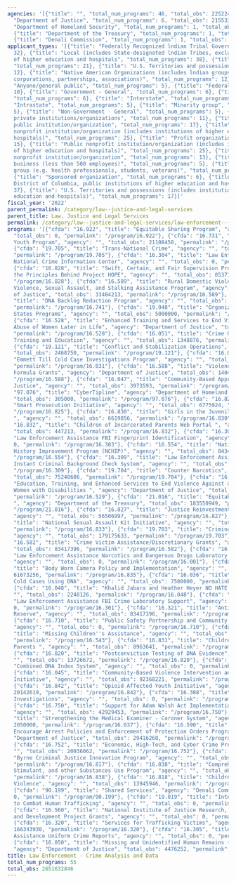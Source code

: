 ```yaml
---
agencies: '[{"title": "", "total_num_programs": 46, "total_obs": 2252243391}, {"title":
  "Department of Justice", "total_num_programs": 6, "total_obs": 215533506}, {"title":
  "Department of Homeland Security", "total_num_programs": 1, "total_obs": 305000},
  {"title": "Department of the Treasury", "total_num_programs": 1, "total_obs": 183550949},
  {"title": "Denali Commission", "total_num_programs": 1, "total_obs": 0}]'
applicant_types: '[{"title": "Federally Recognized lndian Tribal Governments", "total_num_programs":
  32}, {"title": "Local (includes State-designated lndian Tribes, excludes institutions
  of higher education and hospitals", "total_num_programs": 38}, {"title": "State",
  "total_num_programs": 21}, {"title": "U.S. Territories and possessions", "total_num_programs":
  12}, {"title": "Native American Organizations (includes lndian groups, cooperatives,
  corporations, partnerships, associations)", "total_num_programs": 12}, {"title":
  "Anyone/general public", "total_num_programs": 5}, {"title": "Federal", "total_num_programs":
  10}, {"title": "Government - General", "total_num_programs": 6}, {"title": "Individual/Family",
  "total_num_programs": 6}, {"title": "Interstate", "total_num_programs": 5}, {"title":
  "Intrastate", "total_num_programs": 5}, {"title": "Minority group", "total_num_programs":
  5}, {"title": "Non-Government - General", "total_num_programs": 5}, {"title": "Other
  private institutions/organizations", "total_num_programs": 11}, {"title": "Other
  public institution/organization", "total_num_programs": 17}, {"title": "Private
  nonprofit institution/organization (includes institutions of higher education and
  hospitals)", "total_num_programs": 25}, {"title": "Profit organization", "total_num_programs":
  15}, {"title": "Public nonprofit institution/organization (includes institutions
  of higher education and hospitals)", "total_num_programs": 25}, {"title": "Quasi-public
  nonprofit institution/organization", "total_num_programs": 13}, {"title": "Small
  business (less than 500 employees)", "total_num_programs": 5}, {"title": "Specialized
  group (e.g. health professionals, students, veterans)", "total_num_programs": 8},
  {"title": "Sponsored organization", "total_num_programs": 6}, {"title": "State (includes
  District of Columbia, public institutions of higher education and hospitals)", "total_num_programs":
  37}, {"title": "U.S. Territories and possessions (includes institutions of higher
  education and hospitals)", "total_num_programs": 17}]'
fiscal_year: '2022'
parent_permalink: /category/law--justice-and-legal-services
parent_title: Law, Justice and Legal Services
permalink: /category/law--justice-and-legal-services/law-enforcement---crime-analysis-and-data
programs: '[{"cfda": "16.922", "title": "Equitable Sharing Program", "agency": "",
  "total_obs": 0, "permalink": "/program/16.922"}, {"cfda": "16.731", "title": "Tribal
  Youth Program", "agency": "", "total_obs": 21108450, "permalink": "/program/16.731"},
  {"cfda": "19.705", "title": "Trans-National Crime", "agency": "", "total_obs": 401907036,
  "permalink": "/program/19.705"}, {"cfda": "16.304", "title": "Law Enforcement Assistance
  National Crime Information Center", "agency": "", "total_obs": 0, "permalink": "/program/16.304"},
  {"cfda": "16.828", "title": "Swift, Certain, and Fair Supervision Program: Applying
  the Principles Behind Project HOPE", "agency": "", "total_obs": 8537147, "permalink":
  "/program/16.828"}, {"cfda": "16.589", "title": "Rural Domestic Violence, Dating
  Violence, Sexual Assault, and Stalking Assistance Program", "agency": "Department
  of Justice", "total_obs": 33404213, "permalink": "/program/16.589"}, {"cfda": "16.741",
  "title": "DNA Backlog Reduction Program", "agency": "", "total_obs": 210959064,
  "permalink": "/program/16.741"}, {"cfda": "19.948", "title": "Organization of American
  States Programs", "agency": "", "total_obs": 5000000, "permalink": "/program/19.948"},
  {"cfda": "16.528", "title": "Enhanced Training and Services to End Violence and
  Abuse of Women Later in Life", "agency": "Department of Justice", "total_obs": 3650833,
  "permalink": "/program/16.528"}, {"cfda": "16.051", "title": "Crime Gun Intelligence
  Training and Education", "agency": "", "total_obs": 1348876, "permalink": "/program/16.051"},
  {"cfda": "19.121", "title": "Conflict and Stabilization Operations", "agency": "",
  "total_obs": 2468750, "permalink": "/program/19.121"}, {"cfda": "16.031", "title":
  "Emmett Till Cold Case Investigations Program", "agency": "", "total_obs": 5498752,
  "permalink": "/program/16.031"}, {"cfda": "16.588", "title": "Violence Against Women
  Formula Grants", "agency": "Department of Justice", "total_obs": 140466152, "permalink":
  "/program/16.588"}, {"cfda": "16.047", "title": "Community-Based Approaches to Advancing
  Justice", "agency": "", "total_obs": 3973593, "permalink": "/program/16.047"}, {"cfda":
  "97.076", "title": "CyberTipline", "agency": "Department of Homeland Security",
  "total_obs": 305000, "permalink": "/program/97.076"}, {"cfda": "16.825", "title":
  "Smart Prosecution Initiative", "agency": "", "total_obs": 6775924, "permalink":
  "/program/16.825"}, {"cfda": "16.830", "title": "Girls in the Juvenile Justice System
  ", "agency": "", "total_obs": 6619856, "permalink": "/program/16.830"}, {"cfda":
  "16.832", "title": "Children of Incarcerated Parents Web Portal ", "agency": "",
  "total_obs": 447213, "permalink": "/program/16.832"}, {"cfda": "16.303", "title":
  "Law Enforcement Assistance FBI Fingerprint Identification", "agency": "", "total_obs":
  0, "permalink": "/program/16.303"}, {"cfda": "16.554", "title": "National Criminal
  History Improvement Program (NCHIP)", "agency": "", "total_obs": 84345233, "permalink":
  "/program/16.554"}, {"cfda": "16.309", "title": "Law Enforcement Assistance National
  Instant Criminal Background Check System", "agency": "", "total_obs": 0, "permalink":
  "/program/16.309"}, {"cfda": "19.704", "title": "Counter Narcotics", "agency": "",
  "total_obs": 75240606, "permalink": "/program/19.704"}, {"cfda": "16.529", "title":
  "Education, Training, and Enhanced Services to End Violence Against and Abuse of
  Women with Disabilities ", "agency": "Department of Justice", "total_obs": 4119788,
  "permalink": "/program/16.529"}, {"cfda": "21.016", "title": "Equitable  Sharing
  ", "agency": "Department of the Treasury", "total_obs": 183550949, "permalink":
  "/program/21.016"}, {"cfda": "16.827", "title": "Justice Reinvestment Initiative",
  "agency": "", "total_obs": 56506997, "permalink": "/program/16.827"}, {"cfda": "16.833",
  "title": "National Sexual Assault Kit Initiative", "agency": "", "total_obs": 81424936,
  "permalink": "/program/16.833"}, {"cfda": "19.703", "title": "Criminal Justice Systems",
  "agency": "", "total_obs": 179175633, "permalink": "/program/19.703"}, {"cfda":
  "16.582", "title": "Crime Victim Assistance/Discretionary Grants", "agency": "",
  "total_obs": 83417396, "permalink": "/program/16.582"}, {"cfda": "16.001", "title":
  "Law Enforcement Assistance Narcotics and Dangerous Drugs Laboratory Analysis",
  "agency": "", "total_obs": 0, "permalink": "/program/16.001"}, {"cfda": "16.835",
  "title": "Body Worn Camera Policy and Implementation", "agency": "", "total_obs":
  61673256, "permalink": "/program/16.835"}, {"cfda": "16.036", "title": "Prosecuting
  Cold Cases Using DNA", "agency": "", "total_obs": 7500000, "permalink": "/program/16.036"},
  {"cfda": "16.048", "title": "Khalid Jabara and Heather Heyer NO HATE Act", "agency":
  "", "total_obs": 2248126, "permalink": "/program/16.048"}, {"cfda": "16.301", "title":
  "Law Enforcement Assistance FBI Crime Laboratory Support", "agency": "", "total_obs":
  0, "permalink": "/program/16.301"}, {"cfda": "16.321", "title": "Antiterrorism Emergency
  Reserve", "agency": "", "total_obs": 83417396, "permalink": "/program/16.321"},
  {"cfda": "16.710", "title": "Public Safety Partnership and Community Policing Grants",
  "agency": "", "total_obs": 0, "permalink": "/program/16.710"}, {"cfda": "16.543",
  "title": "Missing Children''s Assistance", "agency": "", "total_obs": 136397741,
  "permalink": "/program/16.543"}, {"cfda": "16.831", "title": "Children of Incarcerated
  Parents ", "agency": "", "total_obs": 8963641, "permalink": "/program/16.831"},
  {"cfda": "16.820", "title": "Postconviction Testing of DNA Evidence", "agency":
  "", "total_obs": 13726672, "permalink": "/program/16.820"}, {"cfda": "16.307", "title":
  "Combined DNA Index System", "agency": "", "total_obs": 0, "permalink": "/program/16.307"},
  {"cfda": "16.045", "title": "Community-Based Violence Intervention and Prevention
  Initiative", "agency": "", "total_obs": 92368221, "permalink": "/program/16.045"},
  {"cfda": "16.842", "title": "Opioid Affected Youth Initiative", "agency": "", "total_obs":
  20142619, "permalink": "/program/16.842"}, {"cfda": "16.308", "title": "Indian Country
  Investigations", "agency": "", "total_obs": 0, "permalink": "/program/16.308"},
  {"cfda": "16.750", "title": "Support for Adam Walsh Act Implementation Grant Program",
  "agency": "", "total_obs": 42929453, "permalink": "/program/16.750"}, {"cfda": "16.037",
  "title": "Strengthening the Medical Examiner - Coroner System", "agency": "", "total_obs":
  2050000, "permalink": "/program/16.037"}, {"cfda": "16.590", "title": "Grants to
  Encourage Arrest Policies and Enforcement of Protection Orders Program", "agency":
  "Department of Justice", "total_obs": 29416268, "permalink": "/program/16.590"},
  {"cfda": "16.752", "title": "Economic, High-Tech, and Cyber Crime Prevention", "agency":
  "", "total_obs": 20936062, "permalink": "/program/16.752"}, {"cfda": "16.817", "title":
  "Byrne Criminal Justice Innovation Program", "agency": "", "total_obs": 18968393,
  "permalink": "/program/16.817"}, {"cfda": "16.838", "title": "Comprehensive Opioid,
  Stimulant, and other Substances Use Program", "agency": "", "total_obs": 325876473,
  "permalink": "/program/16.838"}, {"cfda": "16.818", "title": "Children Exposed to
  Violence", "agency": "", "total_obs": 13945946, "permalink": "/program/16.818"},
  {"cfda": "90.199", "title": "Shared Services", "agency": "Denali Commission", "total_obs":
  0, "permalink": "/program/90.199"}, {"cfda": "19.019", "title": "International Programs
  to Combat Human Trafficking", "agency": "", "total_obs": 0, "permalink": "/program/19.019"},
  {"cfda": "16.560", "title": "National Institute of Justice Research, Evaluation,
  and Development Project Grants", "agency": "", "total_obs": 0, "permalink": "/program/16.560"},
  {"cfda": "16.320", "title": "Services for Trafficking Victims", "agency": "", "total_obs":
  166343930, "permalink": "/program/16.320"}, {"cfda": "16.305", "title": "Law Enforcement
  Assistance Uniform Crime Reports", "agency": "", "total_obs": 0, "permalink": "/program/16.305"},
  {"cfda": "16.050", "title": "Missing and Unidentified Human Remains (MUHR) Program",
  "agency": "Department of Justice", "total_obs": 4476252, "permalink": "/program/16.050"}]'
title: Law Enforcement - Crime Analysis and Data
total_num_programs: 55
total_obs: 2651632846
---
```

